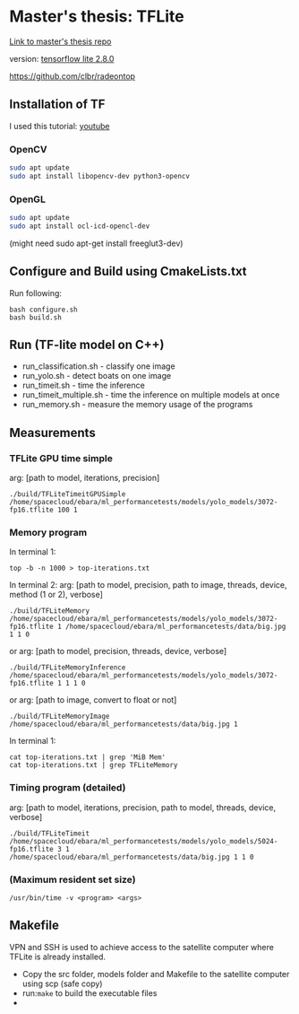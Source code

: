 # Master's thesis: TFLite
[Link to master's thesis repo](https://github.com/Sara980710/master_thesis)

version: [tensorflow lite 2.8.0](https://github.com/tensorflow/tensorflow/releases/tag/v2.8.0)

https://github.com/clbr/radeontop

## Installation of TF
I used this tutorial: [youtube](https://www.youtube.com/playlist?list=PLYV_j9XEhvorTV-ClcNA2xUb5YsdUHgRX)

### OpenCV
````bash
sudo apt update
sudo apt install libopencv-dev python3-opencv
````
### OpenGL
````bash
sudo apt update
sudo apt install ocl-icd-opencl-dev
````
(might need sudo apt-get install freeglut3-dev)

## Configure and Build using CmakeLists.txt
Run following:
````
bash configure.sh
bash build.sh
````
## Run (TF-lite model on C++)
* run_classification.sh - classify one image
* run_yolo.sh - detect boats on one image
* run_timeit.sh - time the inference
* run_timeit_multiple.sh - time the inference on multiple models at once
* run_memory.sh - measure the memory usage of the programs

## Measurements
### TFLite GPU time simple
arg: [path to model, iterations, precision]
````
./build/TFLiteTimeitGPUSimple /home/spacecloud/ebara/ml_performancetests/models/yolo_models/3072-fp16.tflite 100 1 
````
### Memory program 
In terminal 1:
````
top -b -n 1000 > top-iterations.txt
````
In terminal 2:
arg: [path to model, precision, path to image, threads, device, method (1 or 2), verbose]
````
./build/TFLiteMemory /home/spacecloud/ebara/ml_performancetests/models/yolo_models/3072-fp16.tflite 1 /home/spacecloud/ebara/ml_performancetests/data/big.jpg 1 1 0
````
or 
arg: [path to model, precision, threads, device, verbose]
````
./build/TFLiteMemoryInference /home/spacecloud/ebara/ml_performancetests/models/yolo_models/3072-fp16.tflite 1 1 1 0
````
or
arg: [path to image, convert to float or not]
````
./build/TFLiteMemoryImage /home/spacecloud/ebara/ml_performancetests/data/big.jpg 1 
````
In terminal 1:
````
cat top-iterations.txt | grep 'MiB Mem'
cat top-iterations.txt | grep TFLiteMemory
````

### Timing program (detailed)
arg: [path to model, iterations, precision, path to model, threads, device, verbose]
````
./build/TFLiteTimeit /home/spacecloud/ebara/ml_performancetests/models/yolo_models/5024-fp16.tflite 3 1 /home/spacecloud/ebara/ml_performancetests/data/big.jpg 1 1 0
````
### (Maximum resident set size)
````
/usr/bin/time -v <program> <args>
````
## Makefile
VPN and SSH is used to achieve access to the satellite computer where TFLite is already installed.
* Copy the src folder, models folder and Makefile to the satellite computer using scp (safe copy)
* run:```` make ```` to build the executable files
* 
